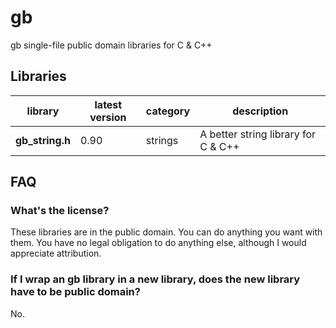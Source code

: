 # gb
gb single-file public domain libraries for C &amp; C++

## Libraries

library         | latest version | category | description
----------------|----------------|----------|-------------
**gb_string.h** |           0.90 | strings  | A better string library for C & C++

## FAQ

### What's the license?

These libraries are in the public domain. You can do anything you want with them. You have no legal obligation to do anything else, although I would appreciate attribution.

### If I wrap an gb library in a new library, does the new library have to be public domain?

No.
